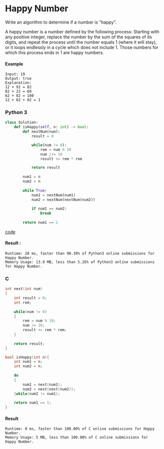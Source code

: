 # Happy Number
Write an algorithm to determine if a number is "happy".

A happy number is a number defined by the following process: Starting with any positive integer, replace the number by the sum of the squares of its digits, and repeat the process until the number equals 1 (where it will stay), or it loops endlessly in a cycle which does not include 1. Those numbers for which this process ends in 1 are happy numbers.

#### Example
```
Input: 19
Output: true
Explanation: 
12 + 92 = 82
82 + 22 = 68
62 + 82 = 100
12 + 02 + 02 = 1
```

### Python 3
```python
class Solution:
    def isHappy(self, n: int) -> bool:
        def nextNum(num):
            result = 0

            while(num != 0):
                rem = num % 10
                num //= 10
                result += rem * rem

            return result
        
        num1 = n
        num2 = n
        
        while True:
            num1 = nextNum(num1)
            num2 = nextNum(nextNum(num2))
            
            if num1 == num2:
                break
                
        return num1 == 1
```
[code](Python%203/202.py)

#### Result : 
```
Runtime: 28 ms, faster than 90.39% of Python3 online submissions for Happy Number.
Memory Usage: 13.9 MB, less than 5.26% of Python3 online submissions for Happy Number.
```

### C
```C
int next(int num)
{
    int result = 0;
    int rem;
    
    while(num != 0)
    {
        rem = num % 10;
        num /= 10;
        result += rem * rem;
    }
    
    return result;
}

bool isHappy(int n){
    int num1 = n;
    int num2 = n;
    
    do
    {
        num1 = next(num1);
        num2 = next(next(num2));
    }while(num2 != num1);
    
    return num1 == 1;
}
```

#### Result
```
Runtime: 0 ms, faster than 100.00% of C online submissions for Happy Number.
Memory Usage: 5 MB, less than 100.00% of C online submissions for Happy Number.
```
